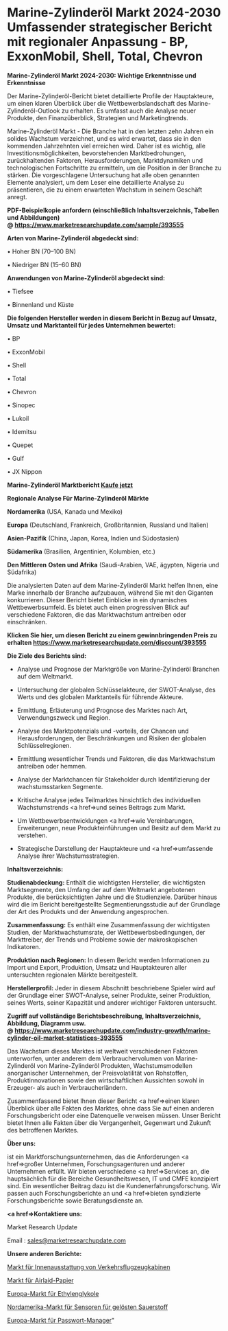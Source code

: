 # Marine-Zylinderöl Markt 2024-2030 Umfassender strategischer Bericht mit regionaler Anpassung - BP, ExxonMobil, Shell, Total, Chevron

<strong>Marine-Zylinderöl Markt 2024-2030: Wichtige Erkenntnisse und Erkenntnisse</strong>

Der Marine-Zylinderöl-Bericht bietet detaillierte Profile der Hauptakteure, um einen klaren Überblick über die Wettbewerbslandschaft des Marine-Zylinderöl-Outlook zu erhalten. Es umfasst auch die Analyse neuer Produkte, den Finanzüberblick, Strategien und Marketingtrends.

Marine-Zylinderöl Markt - Die Branche hat in den letzten zehn Jahren ein solides Wachstum verzeichnet, und es wird erwartet, dass sie in den kommenden Jahrzehnten viel erreichen wird. Daher ist es wichtig, alle Investitionsmöglichkeiten, bevorstehenden Marktbedrohungen, zurückhaltenden Faktoren, Herausforderungen, Marktdynamiken und technologischen Fortschritte zu ermitteln, um die Position in der Branche zu stärken. Die vorgeschlagene Untersuchung hat alle oben genannten Elemente analysiert, um dem Leser eine detaillierte Analyse zu präsentieren, die zu einem erwarteten Wachstum in seinem Geschäft anregt.

<strong><b>PDF-Beispielkopie anfordern (einschließlich Inhaltsverzeichnis, Tabellen und Abbildungen) @ </b></strong><strong><a href=https://www.marketresearchupdate.com/sample/393555><strong>https://www.marketresearchupdate.com/sample/393555</u></a></strong></strong>

<strong>Arten von Marine-Zylinderöl abgedeckt sind:</strong>

• Hoher BN (70–100 BN)

• Niedriger BN (15–60 BN)

<strong>Anwendungen von Marine-Zylinderöl abgedeckt sind:</strong>

• Tiefsee

• Binnenland und Küste

<strong>Die folgenden Hersteller werden in diesem Bericht in Bezug auf Umsatz, Umsatz und Marktanteil für jedes Unternehmen bewertet:</strong>

• BP

• ExxonMobil

• Shell

• Total

• Chevron

• Sinopec

• Lukoil

• Idemitsu

• Quepet

• Gulf

• JX Nippon

<strong>Marine-Zylinderöl Marktbericht <a href=https://www.marketresearchupdate.com/buynow/393555>Kaufe jetzt</a></strong>

<strong>Regionale Analyse Für Marine-Zylinderöl Märkte</strong>

<strong>Nordamerika</strong> (USA, Kanada und Mexiko)

<strong>Europa</strong> (Deutschland, Frankreich, Großbritannien, Russland und Italien)

<strong>Asien-Pazifik</strong> (China, Japan, Korea, Indien und Südostasien)

<strong>Südamerika</strong> (Brasilien, Argentinien, Kolumbien, etc.)

<strong>Den Mittleren</strong> <strong>Osten und Afrika</strong> (Saudi-Arabien, VAE, ägypten, Nigeria und Südafrika)

Die analysierten Daten auf dem Marine-Zylinderöl Markt helfen Ihnen, eine Marke innerhalb der Branche aufzubauen, während Sie mit den Giganten konkurrieren. Dieser Bericht bietet Einblicke in ein dynamisches Wettbewerbsumfeld. Es bietet auch einen progressiven Blick auf verschiedene Faktoren, die das Marktwachstum antreiben oder einschränken.

<strong>Klicken Sie hier, um diesen Bericht zu einem gewinnbringenden Preis zu erhalten
</strong><strong><a href=https://www.marketresearchupdate.com/discount/393555>https://www.marketresearchupdate.com/discount/393555</b></u></strong></a>

<strong>Die Ziele des Berichts sind:</strong>

- Analyse und Prognose der Marktgröße von Marine-Zylinderöl Branchen auf dem Weltmarkt.

- Untersuchung der globalen Schlüsselakteure, der SWOT-Analyse, des Werts und des globalen Marktanteils für führende Akteure.

- Ermittlung, Erläuterung und Prognose des Marktes nach Art, Verwendungszweck und Region.

- Analyse des Marktpotenzials und -vorteils, der Chancen und Herausforderungen, der Beschränkungen und Risiken der globalen Schlüsselregionen.

- Ermittlung wesentlicher Trends und Faktoren, die das Marktwachstum antreiben oder hemmen.

- Analyse der Marktchancen für Stakeholder durch Identifizierung der wachstumsstarken Segmente.

- Kritische Analyse jedes Teilmarktes hinsichtlich des individuellen Wachstumstrends <a href=>und</a> seines Beitrags zum Markt.

- Um Wettbewerbsentwicklungen <a href=>wie</a> Vereinbarungen, Erweiterungen, neue Produkteinführungen und Besitz auf dem Markt zu verstehen.

- Strategische Darstellung der Hauptakteure und <a href=>umfas</a>sende Analyse ihrer Wachstumsstrategien.

<strong>Inhaltsverzeichnis:</strong>

<strong>Studienabdeckung:</strong> Enthält die wichtigsten Hersteller, die wichtigsten Marktsegmente, den Umfang der auf dem Weltmarkt angebotenen Produkte, die berücksichtigten Jahre und die Studienziele. Darüber hinaus wird die im Bericht bereitgestellte Segmentierungsstudie auf der Grundlage der Art des Produkts und der Anwendung angesprochen.

<strong>Zusammenfassung:</strong> Es enthält eine Zusammenfassung der wichtigsten Studien, der Marktwachstumsrate, der Wettbewerbsbedingungen, der Markttreiber, der Trends und Probleme sowie der makroskopischen Indikatoren.

<strong>Produktion nach Regionen:</strong> In diesem Bericht werden Informationen zu Import und Export, Produktion, Umsatz und Hauptakteuren aller untersuchten regionalen Märkte bereitgestellt.

<strong>Herstellerprofil:</strong> Jeder in diesem Abschnitt beschriebene Spieler wird auf der Grundlage einer SWOT-Analyse, seiner Produkte, seiner Produktion, seines Werts, seiner Kapazität und anderer wichtiger Faktoren untersucht.

<strong><b>Zugriff auf vollständige Berichtsbeschreibung, Inhaltsverzeichnis, Abbildung, Diagramm usw. @ </b></strong><strong><a href=https://www.marketresearchupdate.com/industry-growth/marine-cylinder-oil-market-statistices-393555>https://www.marketresearchupdate.com/industry-growth/marine-cylinder-oil-market-statistices-393555</a></strong>

Das Wachstum dieses Marktes ist weltweit verschiedenen Faktoren unterworfen, unter anderem dem Verbrauchervolumen von Marine-Zylinderöl von Marine-Zylinderöl Produkten, Wachstumsmodellen anorganischer Unternehmen, der Preisvolatilität von Rohstoffen, Produktinnovationen sowie den wirtschaftlichen Aussichten sowohl in Erzeuger- als auch in Verbraucherländern.

Zusammenfassend bietet Ihnen dieser Bericht <a href=>einen</a> klaren Überblick über alle Fakten des Marktes, ohne dass Sie auf einen anderen Forschungsbericht oder eine Datenquelle verweisen müssen. Unser Bericht bietet Ihnen alle Fakten über die Vergangenheit, Gegenwart und Zukunft des betroffenen Marktes.

<strong>Über uns:</strong>

 ist ein Marktforschungsunternehmen, das die Anforderungen <a href=>großer</a> Unternehmen, Forschungsagenturen und anderer Unternehmen erfüllt. Wir bieten verschiedene <a href=>Services</a> an, die hauptsächlich für die Bereiche Gesundheitswesen, IT und CMFE konzipiert sind. Ein wesentlicher Beitrag dazu ist die Kundenerfahrungsforschung. Wir passen auch Forschungsberichte an und <a href=>bieten</a> syndizierte Forschungsberichte sowie Beratungsdienste an.

<strong><a href=>Kontaktiere uns:</a></strong>

Market Research Update

Email : sales@marketresearchupdate.com

<strong>Unsere anderen Berichte:</strong>

<a href=https://www.linkedin.com/pulse/commercial-aircraft-cabin-interiors-market-analysis-understanding>Markt für Innenausstattung von Verkehrsflugzeugkabinen</a>

<a href=https://www.linkedin.com/pulse/airlaid-paper-market-research-report-reveals-explosive>Markt für Airlaid-Papier</a>

<a href=https://www.linkedin.com/pulse/europe-ethylene-glycols-market-size-exclusive-report>Europa-Markt für Ethylenglykole</a>

<a href=https://www.linkedin.com/pulse/north-america-dissolved-oxygen-sensors-market>Nordamerika-Markt für Sensoren für gelösten Sauerstoff</a>

<a href=https://www.linkedin.com/pulse/europe-password-managers-market-2030-industry>Europa-Markt für Passwort-Manager</a>"

